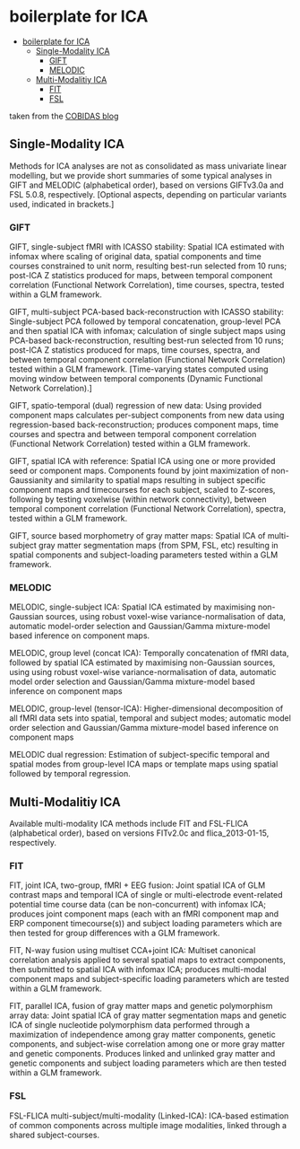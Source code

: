# boilerplate for ICA

<!-- TOC -->

- [boilerplate for ICA](#boilerplate-for-ica)
  - [Single-Modality ICA](#single-modality-ica)
    - [GIFT](#gift)
    - [MELODIC](#melodic)
  - [Multi-Modalitiy ICA](#multi-modalitiy-ica)
    - [FIT](#fit)
    - [FSL](#fsl)

<!-- /TOC -->

taken from the
[COBIDAS blog](https://cobidas.wordpress.com/2016/05/23/cobidas-easter-egg/)

## Single-Modality ICA

Methods for ICA analyses are not as consolidated as mass univariate linear
modelling, but we provide short summaries of some typical analyses in GIFT and
MELODIC (alphabetical order), based on versions GIFTv3.0a and FSL 5.0.8,
respectively. [Optional aspects, depending on particular variants used,
indicated in brackets.]

### GIFT

GIFT, single-subject fMRI with ICASSO stability: Spatial ICA estimated with
infomax where scaling of original data, spatial components and time courses
constrained to unit norm, resulting best-run selected from 10 runs; post-ICA Z
statistics produced for maps, between temporal component correlation (Functional
Network Correlation), time courses, spectra, tested within a GLM framework.

GIFT, multi-subject PCA-based back-reconstruction with ICASSO stability:
Single-subject PCA followed by temporal concatenation, group-level PCA and then
spatial ICA with infomax; calculation of single subject maps using PCA-based
back-reconstruction, resulting best-run selected from 10 runs; post-ICA Z
statistics produced for maps, time courses, spectra, and between temporal
component correlation (Functional Network Correlation) tested within a GLM
framework. [Time-varying states computed using moving window between temporal
components (Dynamic Functional Network Correlation).]

GIFT, spatio-temporal (dual) regression of new data: Using provided component
maps calculates per-subject components from new data using regression-based
back-reconstruction; produces component maps, time courses and spectra and
between temporal component correlation (Functional Network Correlation) tested
within a GLM framework.

GIFT, spatial ICA with reference: Spatial ICA using one or more provided seed or
component maps. Components found by joint maximization of non-Gaussianity and
similarity to spatial maps resulting in subject specific component maps and
timecourses for each subject, scaled to Z-scores, following by testing voxelwise
(within network connectivity), between temporal component correlation
(Functional Network Correlation), spectra, tested within a GLM framework.

GIFT, source based morphometry of gray matter maps: Spatial ICA of multi-subject
gray matter segmentation maps (from SPM, FSL, etc) resulting in spatial
components and subject-loading parameters tested within a GLM framework.

### MELODIC

MELODIC, single-subject ICA: Spatial ICA estimated by maximising non-Gaussian
sources, using robust voxel-wise variance-normalisation of data, automatic
model-order selection and Gaussian/Gamma mixture-model based inference on
component maps.

MELODIC, group level (concat ICA): Temporally concatenation of fMRI data,
followed by spatial ICA estimated by maximising non-Gaussian sources, using
using robust voxel-wise variance-normalisation of data, automatic model order
selection and Gaussian/Gamma mixture-model based inference on component maps

MELODIC, group-level (tensor-ICA): Higher-dimensional decomposition of all fMRI
data sets into spatial, temporal and subject modes; automatic model order
selection and Gaussian/Gamma mixture-model based inference on component maps

MELODIC dual regression: Estimation of subject-specific temporal and spatial
modes from group-level ICA maps or template maps using spatial followed by
temporal regression.

## Multi-Modalitiy ICA

Available multi-modality ICA methods include FIT and FSL-FLICA (alphabetical
order), based on versions FITv2.0c and flica_2013-01-15, respectively.

### FIT

FIT, joint ICA, two-group, fMRI + EEG fusion: Joint spatial ICA of GLM contrast
maps and temporal ICA of single or multi-electrode event-related potential time
course data (can be non-concurrent) with infomax ICA; produces joint component
maps (each with an fMRI component map and ERP component timecourse(s)) and
subject loading parameters which are then tested for group differences with a
GLM framework.

FIT, N-way fusion using multiset CCA+joint ICA: Multiset canonical correlation
analysis applied to several spatial maps to extract components, then submitted
to spatial ICA with infomax ICA; produces multi-modal component maps and
subject-specific loading parameters which are tested within a GLM framework.

FIT, parallel ICA, fusion of gray matter maps and genetic polymorphism array
data: Joint spatial ICA of gray matter segmentation maps and genetic ICA of
single nucleotide polymorphism data performed through a maximization of
independence among gray matter components, genetic components, and subject-wise
correlation among one or more gray matter and genetic components. Produces
linked and unlinked gray matter and genetic components and subject loading
parameters which are then tested within a GLM framework.

### FSL

FSL-FLICA multi-subject/multi-modality (Linked-ICA): ICA-based estimation of
common components across multiple image modalities, linked through a shared
subject-courses.
